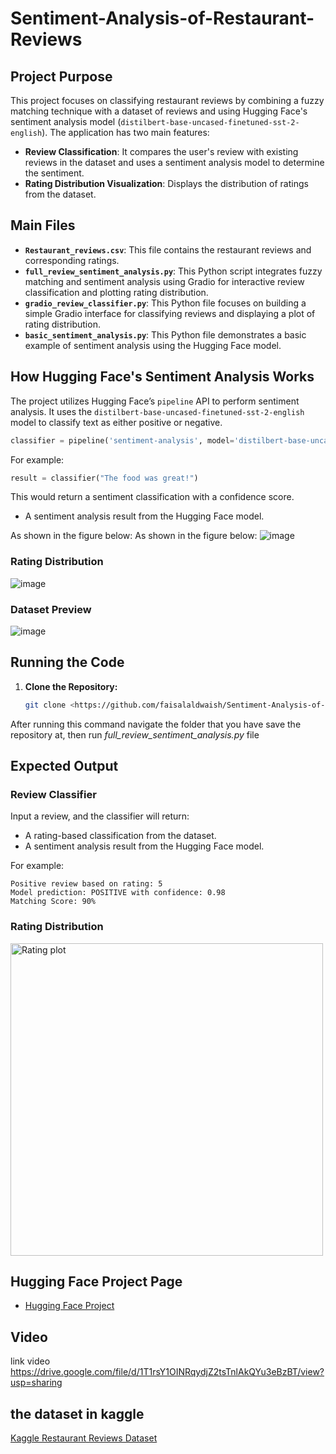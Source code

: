 # Sentiment-Analysis-of-Restaurant-Reviews



## Project Purpose
This project focuses on classifying restaurant reviews by combining a fuzzy matching technique with a dataset of reviews and using Hugging Face's sentiment analysis model (`distilbert-base-uncased-finetuned-sst-2-english`). The application has two main features:
- **Review Classification**: It compares the user's review with existing reviews in the dataset and uses a sentiment analysis model to determine the sentiment.
- **Rating Distribution Visualization**: Displays the distribution of ratings from the dataset.

## Main Files
- **`Restaurant_reviews.csv`**: This file contains the restaurant reviews and corresponding ratings.
- **`full_review_sentiment_analysis.py`**: This Python script integrates fuzzy matching and sentiment analysis using Gradio for interactive review classification and plotting rating distribution.
- **`gradio_review_classifier.py`**: This Python file focuses on building a simple Gradio interface for classifying reviews and displaying a plot of rating distribution.
- **`basic_sentiment_analysis.py`**: This Python file demonstrates a basic example of sentiment analysis using the Hugging Face model.

## How Hugging Face's Sentiment Analysis Works
The project utilizes Hugging Face’s `pipeline` API to perform sentiment analysis. It uses the `distilbert-base-uncased-finetuned-sst-2-english` model to classify text as either positive or negative.

```python
classifier = pipeline('sentiment-analysis', model='distilbert-base-uncased-finetuned-sst-2-english')
```

For example:
```python
result = classifier("The food was great!")
```

This would return a sentiment classification with a confidence score.
* A sentiment analysis result from the Hugging Face model.
  
As shown in the figure below:
As shown in the figure below:
![image](https://github.com/user-attachments/assets/1ae9378e-b818-420a-bdfb-f964700c77f2)


### Rating Distribution
![image](https://github.com/user-attachments/assets/b99b659c-82d0-4be3-af6b-102e8be43994)


### Dataset Preview
![image](https://github.com/user-attachments/assets/a0258d71-ce5d-4538-9bf6-cc51ae78fa84)

## Running the Code

1. **Clone the Repository:**
   ```bash
   git clone <https://github.com/faisalaldwaish/Sentiment-Analysis-of-Restaurant-Reviews/tree/main>
   
   
   ```
 After running this command navigate the folder that you have save the repository at, then run *full_review_sentiment_analysis.py* file

## Expected Output

### Review Classifier
Input a review, and the classifier will return:
- A rating-based classification from the dataset.
- A sentiment analysis result from the Hugging Face model.
  
For example:
```
Positive review based on rating: 5
Model prediction: POSITIVE with confidence: 0.98
Matching Score: 90%
```

### Rating Distribution
<img src="https://github.com/user-attachments/assets/33d4a290-f0af-4a68-be80-4dfb06a842db" alt="Rating plot" width="500"/>

## Hugging Face Project Page

- [Hugging Face Project](https://huggingface.co/spaces/Faisalaldwaish1/Sentiment-Analysis-of-Restaurant-Reviews)

## Video 
link video https://drive.google.com/file/d/1T1rsY1OINRqydjZ2tsTnlAkQYu3eBzBT/view?usp=sharing

## the dataset in kaggle
[Kaggle Restaurant Reviews Dataset](https://www.kaggle.com/datasets/joebeachcapital/restaurant-reviews)










